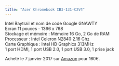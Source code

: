 ```yaml
---
title: "Acer Chromebook CB3-131-C2V4"
---
```


Intel Baytrail et nom de code Google GNAWTY<br>
Ecran 11 pouces - 1366 x 768<br>
Stockage et mémoire : Mémoire 16 Go, 2 Go de RAM<br>
Processeur : Intel Celeron N2840 2.16 Ghz<br>
Carte Graphique : Intel HD Graphics 313MHz<br>
1 port HDMI, 1 port USB 2.0, 1 port USB 3.0, 1 prise jack

<!--more-->

Acheté le 7 janvier 2017 sur [Amazon](https://www.amazon.fr/dp/B01ARO3KL4/ref=pe_386181_40444391_TE_item) pour 160€.
